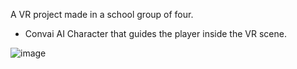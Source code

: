 A VR project made in a school group of four.
- Convai AI Character that guides the player inside the VR scene.

![image](https://github.com/ohmitek/VRProject/assets/53630914/0a7f24ea-01a6-4777-ade2-4bd33180b27b)

